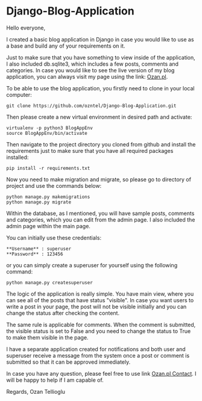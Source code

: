 # Django-Blog-Application
Hello everyone,

I created a basic blog application in Django in case you would like to use as a base and build any of your requirements on it.

Just to make sure that you have something to view inside of the application, I also included db.sqlite3, which includes a few posts, comments and categories.
In case you would like to see the live version of my blog application, you can always visit my page using the link: <a href="https://www.ozan.pl">Ozan.pl</a>.

To be able to use the blog application, you firstly need to clone in your local computer:

```
git clone https://github.com/ozntel/Django-Blog-Application.git
```

Then please create a new virtual environment in desired path and activate:

```
virtualenv -p python3 BlogAppEnv
source BlogAppEnv/bin/activate
```

Then navigate to the project directory you cloned from github and install the requirements just to make sure that you have all required packages installed:

```
pip install -r requirements.txt
```

Now you need to make migration and migrate, so please go to directory of project and use the commands below:

```
python manage.py makemigrations
python manage.py migrate
```

Within the database, as I mentioned, you will have sample posts, comments and categories, which you can edit from the admin page. I also included the admin page within the main page.

You can initially use these credentials:

```
**Username** : superuser
**Password** : 123456
```

or you can simply create a superuser for yourself using the following command:

```
python manage.py createsuperuser
```

The logic of the application is really simple. You have main view, where you can see all of the posts that have status "visible". In case you want users to write a post in your page, the post will not be visible initially and you can change the status after checking the content.

The same rule is applicable for comments. When the comment is submitted, the visible status is set to False and you need to change the status to True to make them visible in the page.

I have a separate application created for notifications and both user and superuser receive a message from the system once a post or comment is submitted so that it can be approved immediately. 

In case you have any question, please feel free to use link <a href="https://www.ozan.pl/contact/">Ozan.pl Contact</a>. I will be happy to help if I am capable of.

Regards,
Ozan Tellioglu
